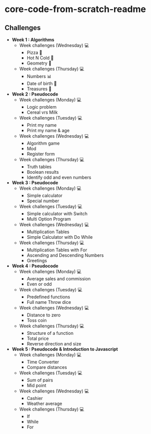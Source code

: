 # core-code-from-scratch-readme

## Challenges

* **Week 1 : Algorithms**
  * Week challenges (Wednesday) 💻
    * Pizza 🍕
    * Hot N Cold 🥶
    * Geometry 📐
  * Week challenges (Thursday) 💻
    * Numbers 📊
    * Date of birth 👧
    * Treasures 👑
* **Week 2 : Pseudocode**
  * Week challenges (Monday) 💻
    * Logic problem
    * Cereal vrs Milk
  * Week challenges (Tuesday) 💻
    * Print my name
    * Print my name & age
  * Week challenges (Wednesday) 💻
    * Algorithm game
    * Mod
    * Register form
  * Week challenges (Thursday) 💻
    * Truth tables
    * Boolean results
    * Identify odd and even numbers
* **Week 3 : Pseudocode**
  * Week challenges (Monday) 💻
    * Simple calculator
    * Special number
  * Week challenges (Tuesday) 💻
    * Simple calculator with Switch
    * Multi Option Program
  * Week challenges (Wednesday) 💻
    * Multiplication Tables
    * Simple Calculator with Do While
  * Week challenges (Thursday) 💻
    * Multiplication Tables with For
    * Ascending and Descending Numbers
    * Greetings
* **Week 4 : Pseudocode**
  * Week challenges (Monday) 💻
    * Average sales and commission
    * Even or odd
  * Week challenges (Tuesday) 💻
    * Predefined functions
    * Full name
    Throw dice
  * Week challenges (Wednesday) 💻
    * Distance to zero
    * Toss coin
  * Week challenges (Thursday) 💻
    * Structure of a function
    * Total price
    * Reverse direction and size
* **Week 5 : Pseudocode & Introduction to Javascript**
  * Week challenges (Monday) 💻
    * Time Converter
    * Compare distances
  * Week challenges (Tuesday) 💻
    * Sum of pairs
    * Mid point
  * Week challenges (Wednesday) 💻
    * Cashier
    * Weather average
  * Week challenges (Thursday) 💻
    * If
    * While
    * For
